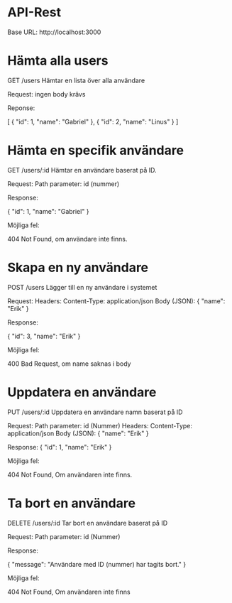 # API-Rest

Base URL: http://localhost:3000

# Hämta alla users

GET /users
Hämtar en lista över alla användare

Request: ingen body krävs

Reponse: 

[
  { "id": 1, "name": "Gabriel" },
  { "id": 2, "name": "Linus" }
]

# Hämta en specifik användare

GET /users/:id
Hämtar en användare baserat på ID.

Request: Path parameter: id (nummer)

Response: 

{ "id": 1, "name": "Gabriel" }

Möjliga fel: 

404 Not Found, om användare inte finns.

# Skapa en ny användare

POST /users
Lägger till en ny användare i systemet

Request: Headers: Content-Type: application/json
         Body (JSON): { "name": "Erik" }

Response: 

{ "id": 3, "name": "Erik" }

Möjliga fel: 

400 Bad Request, om name saknas i body

# Uppdatera en användare

PUT /users/:id
Uppdatera en användare namn baserat på ID

Request: Path parameter: id (Nummer)
         Headers: Content-Type: application/json
         Body (JSON): { "name": "Erik" }

Response: { "id": 1, "name": "Erik" }

Möjliga fel:

404 Not Found, Om användaren inte finns.

# Ta bort en användare 

DELETE /users/:id
Tar bort en användare baserat på ID

Request: Path parameter: id (Nummer)

Response: 

{ "message": "Användare med ID (nummer) har tagits bort." }

Möjliga fel:

404 Not Found, Om användaren inte finns
